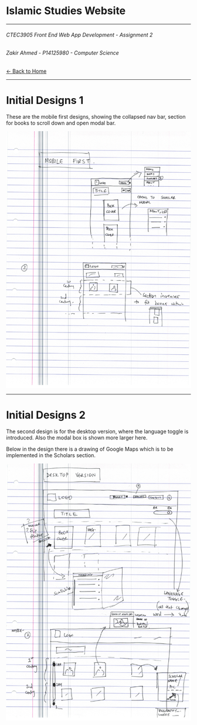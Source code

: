 # Islamic Studies Website
- - -
###### CTEC3905 Front End Web App Development - Assignment 2
###### Zakir Ahmed - P14125980 - Computer Science


[&larr; Back to Home](../README.md)

- - -

# Initial Designs 1

These are the mobile first designs, showing the collapsed nav bar, section for books to scroll down and open modal bar.

![Initial Designs 1](initial1.jpeg)


* * *
# Initial Designs 2
The second design is for the desktop version, where the language toggle is introduced. Also the modal box is shown more larger here.

Below in the design there is a drawing of Google Maps which is to be implemented in the Scholars section.

![Initial Designs 2](initial2.jpeg)